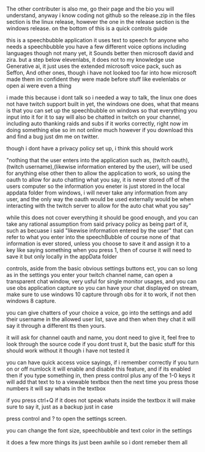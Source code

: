 The other contributer is also me, go their page and the bio you will understand, anyway i know coding not github so the release.zip in the files section is the linux release, however the one in the release section is the windows release. on the bottom of this is a quick controls guide

this is a speechbubble application it uses text to speech for anyone who needs a speechbubble you have a few different voice options including languages though not many yet, it Sounds better then microsoft david and zira. but a step below elevenlabs, it does not to my knowledge use Generative ai, it just uses the extended microsoft voice pack, such as Seffon, And other ones, though i have not looked too far into how microsoft made them im confident they were made before stuff like evelenlabs or open ai were even a thing

i made this because i dont talk so i needed a way to talk, the linux one does not have twitch support built in yet, the windows one does, what that means is that you can set up the speechbubble on windows so that everything you input into it for
it to say will also be chatted in twitch on your channel, including auto thanking raids and subs if it works correctly, right now im doing something else so im not online much however if you download this and find a bug just dm me on twitter.

though i dont have a privacy policy set up, i think this should work

"nothing that the user enters into the application such as, (twitch oauth),(twitch username),(likewise information entered by the user), will be used for anything else other then to allow the application to work, so using the oauth to allow for
auto chatting what you say, it is never stored off of the users computer so the information you eneter is just stored in the local appdata folder from windows, i will never take any information from any user, and the only way the oauth would be
used externally would be when interacting with the twitch server to allow for the auto chat what you say"

while this does not cover everything it should be good enough, and you can take any rational assumption from said privacy policy as being part of it, such as becuase i said "likewise information entered by the user" that can refer to what you enter
into the speechBubble of course none of that information is ever stored, unless you choose to save it and assign it to a key like saying something when you press 1, then of course it will need to save it but only locally in the appData folder


controls, aside from the basic obvious settings buttons ect, you can so long as in the settings you enter your twitch channel name, can open a transparent chat window, very usful for single monitor usages, and you can use obs application capture so you can have your chat displayed on stream, make sure to use windows 10 capture through obs for it to work, if not then windows 8 capture. 

you can give chatters of your choice a voice, go into the settings and add their username in the allowed user list, save and then when they chat it will say it through a different tts then yours. 

it will ask for channel oauth and name, you dont need to give it, feel free to look through the source code if you dont trust it, but the basic stuff for this should work without it though i have not tested it

you can have quick access voice sayings, if i remember correctly if you turn on or off numlock it will enable and disable this feature, and if its enabled then if you type something in, then press control plus any of the 1-0 keys it will add that text to to a viewable textbox then the next time you press those numbers it will say whats in the textbox

if you press ctrl+Q if it does not speak whats inside the textbox it will make sure to say it, just as a backup just in case

press control and ? to open the settings screen.

you can change the font size, speechbubble and text color in the settings

it does a few more things its just been awhile so i dont remeber them all



